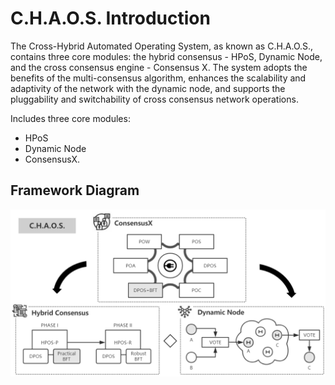 # C.H.A.O.S. Introduction

The Cross-Hybrid Automated Operating System, as known as C.H.A.O.S., contains three core modules: the hybrid consensus - HPoS, Dynamic Node, and the cross consensus engine - Consensus X. The system adopts the benefits of the multi-consensus algorithm, enhances the scalability and adaptivity of the network with the dynamic node, and supports the pluggability and switchability of cross consensus network operations.

Includes three core modules: 
  - HPoS 
  - Dynamic Node  
  - ConsensusX.  


## Framework Diagram  


![Framework](Pic/Framework.png)
